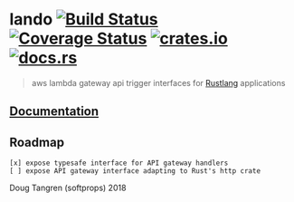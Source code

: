 # lando [![Build Status](https://travis-ci.org/softprops/lando.svg?branch=master)](https://travis-ci.org/softprops/lando) [![Coverage Status](https://coveralls.io/repos/github/softprops/lando/badge.svg)](https://coveralls.io/github/softprops/lando) [![crates.io](https://img.shields.io/crates/v/lando.svg)](https://crates.io/crates/lando) [![docs.rs](https://docs.rs/lando/badge.svg)](https://docs.rs/lando)

> aws lambda gateway api trigger interfaces for [Rustlang](https://www.rust-lang.org) applications

## [Documentation](https://softprops.github.io/lando)

## Roadmap

```
[x] expose typesafe interface for API gateway handlers
[ ] expose API gateway interface adapting to Rust's http crate
```

Doug Tangren (softprops) 2018
